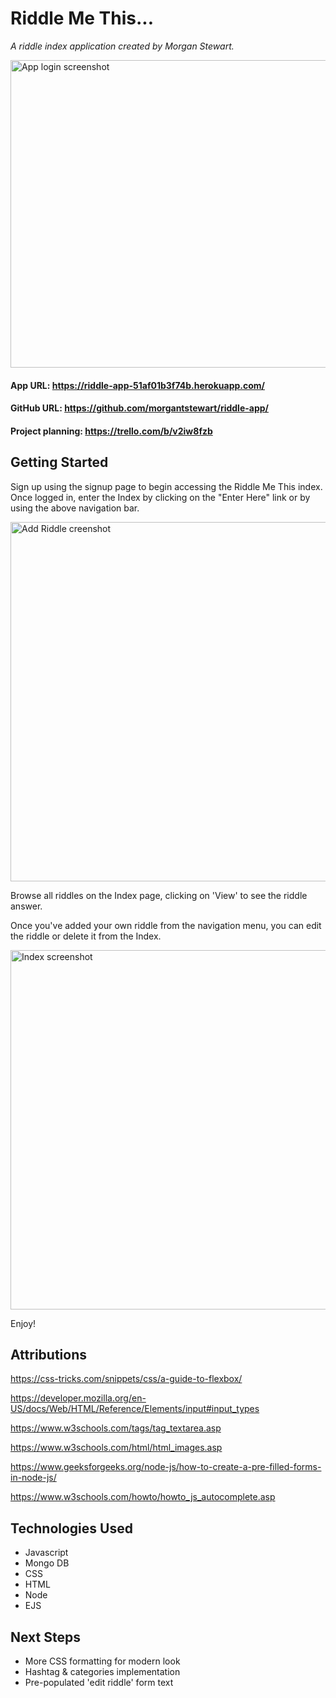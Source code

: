 # Riddle Me This...
*A riddle index application created by Morgan Stewart.*

<img width="679" height="492" alt="App login screenshot" src="https://github.com/user-attachments/assets/8de0186b-2749-406b-a5fb-b81ea5e88707" />



#### App URL: https://riddle-app-51af01b3f74b.herokuapp.com/

#### GitHub URL: https://github.com/morgantstewart/riddle-app/

#### Project planning: https://trello.com/b/v2iw8fzb

## Getting Started
Sign up using the signup page to begin accessing the Riddle Me This index. 
Once logged in, enter the Index by clicking on the "Enter Here" link or by using the above navigation bar. 


<img width="679" height="575" alt="Add Riddle creenshot" src="https://github.com/user-attachments/assets/3ff807ee-bc96-42f3-8164-108ca755e5d5" />

Browse all riddles on the Index page, clicking on 'View' to see the riddle answer. 

Once you've added your own riddle from the navigation menu, you can edit the riddle or delete it from the Index. 




<img width="679" height="575" alt="Index screenshot" src="https://github.com/user-attachments/assets/54bc2b9f-1b9c-4944-ac2a-b462e38bc0be" />


Enjoy!



## Attributions

https://css-tricks.com/snippets/css/a-guide-to-flexbox/

https://developer.mozilla.org/en-US/docs/Web/HTML/Reference/Elements/input#input_types

https://www.w3schools.com/tags/tag_textarea.asp

https://www.w3schools.com/html/html_images.asp

https://www.geeksforgeeks.org/node-js/how-to-create-a-pre-filled-forms-in-node-js/

https://www.w3schools.com/howto/howto_js_autocomplete.asp


## Technologies Used
* Javascript
* Mongo DB
* CSS
* HTML
* Node
* EJS





## Next Steps
* More CSS formatting for modern look
* Hashtag & categories implementation
* Pre-populated 'edit riddle' form text
